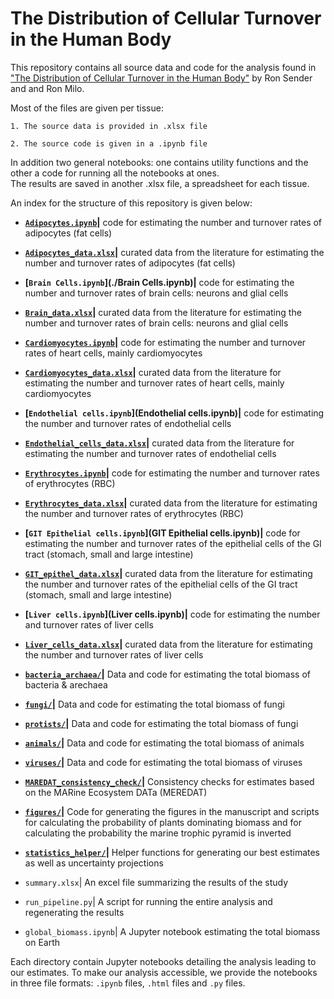 # The Distribution of Cellular Turnover in the Human Body

This repository contains all source data and code for the analysis found in ["The Distribution of Cellular Turnover in the Human Body"](https://www.nature.com/articles/s41591-020-01182-9) by Ron Sender and and Ron Milo. 

Most of the files are given per tissue:

    1. The source data is provided in .xlsx file

    2. The source code is given in a .ipynb file

In addition two general notebooks: one contains utility functions and the other a code for running all the notebooks at ones.  
The results are saved in another .xlsx file, a spreadsheet for each tissue.

An index for the structure of this repository is given below:

* **[`Adipocytes.ipynb`](./Adipocytes.ipynb)|** code for estimating the number and turnover rates of adipocytes (fat cells)

* **[`Adipocytes_data.xlsx`](./Adipocytes_data.xlsx)|** curated data from the literature for estimating the number and turnover rates of adipocytes (fat cells)

* **[`Brain Cells.ipynb`](./Brain Cells.ipynb)|** code for estimating the number and turnover rates of brain cells: neurons and glial cells

* **[`Brain_data.xlsx`](/Brain_data.xlsx)|** curated data from the literature for estimating the number and turnover rates of brain cells: neurons and glial cells

* **[`Cardiomyocytes.ipynb`](Cardiomyocytes.ipynb)|** code for estimating the number and turnover rates of heart cells, mainly cardiomyocytes

* **[`Cardiomyocytes_data.xlsx`](Cardiomyocytes_data.xlsx)|** curated data from the literature for estimating the number and turnover rates of heart cells, mainly cardiomyocytes

* **[`Endothelial cells.ipynb`](Endothelial cells.ipynb)|** code for estimating the number and turnover rates of endothelial cells

* **[`Endothelial_cells_data.xlsx`](Endothelial_cells_data.xlsx)|** curated data from the literature for estimating the number and turnover rates of endothelial cells

* **[`Erythrocytes.ipynb`](Erythrocytes.ipynb)|** code for estimating the number and turnover rates of erythrocytes (RBC)

* **[`Erythrocytes_data.xlsx`](Erythrocytes_data.xlsx)|** curated data from the literature for estimating the number and turnover rates of erythrocytes (RBC)

* **[`GIT Epithelial cells.ipynb`](GIT Epithelial cells.ipynb)|** code for estimating the number and turnover rates of the epithelial cells of the GI tract (stomach, small and large intestine)

* **[`GIT_epithel_data.xlsx`](GIT_epithel_data.xlsx)|** curated data from the literature for estimating the number and turnover rates of the epithelial cells of the GI tract (stomach, small and large intestine)

* **[`Liver cells.ipynb`](Liver cells.ipynb)|** code for estimating the number and turnover rates of liver cells

* **[`Liver_cells_data.xlsx`](Liver_cells_data.xlsx)|** curated data from the literature for estimating the number and turnover rates of liver cells


* **[`bacteria_archaea/`](./bacteria_archaea)|** Data and code for estimating the total biomass of bacteria & arechaea

* **[`fungi/`](./fungi)|** Data and code for estimating the total biomass of fungi

* **[`protists/`](./protists)|** Data and code for estimating the total biomass of fungi

* **[`animals/`](./animals)|** Data and code for estimating the total biomass of animals

* **[`viruses/`](./viruses)|** Data and code for estimating the total biomass of viruses

* **[`MAREDAT_consistency_check/`](./MAREDAT_consistency_check)|** Consistency checks for estimates based on the MARine Ecosystem DATa (MEREDAT)

* **[`figures/`](./figures)|** Code for generating the figures in the manuscript and scripts for calculating the probability of plants dominating biomass and for calculating the probability the marine trophic pyramid is inverted

* **[`statistics_helper/`](./statistics_helper)|** Helper functions for generating our best estimates as well as uncertainty projections

* `summary.xlsx`| An excel file summarizing the results of the study

* `run_pipeline.py`| A script for running the entire analysis and regenerating the results

* `global_biomass.ipynb`| A Jupyter notebook estimating the total biomass on Earth

Each directory contain Jupyter notebooks detailing the analysis leading to our estimates. To make our analysis accessible, we provide the notebooks in three file formats: `.ipynb` files, `.html` files and `.py` files.

